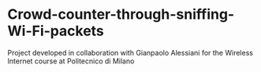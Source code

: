 # Crowd-counter-through-sniffing-Wi-Fi-packets
Project developed in collaboration with Gianpaolo Alessiani for the Wireless Internet course at Politecnico di Milano
